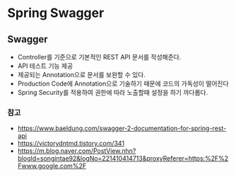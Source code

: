 # Spring Swagger

## Swagger
- Controller를 기준으로 기본적인 REST API 문서를 작성해준다.
- API 테스트 기능 제공
- 제공되는 Annotation으로 문서를 보완할 수 있다.
- Production Code에 Annotation으로 기술하기 때문에 코드의 가독성이 떨어진다
- Spring Security를 적용하여 권한에 따라 노출할때 설정을 하기 까다롭다.

### 참고
- https://www.baeldung.com/swagger-2-documentation-for-spring-rest-api
- https://victorydntmd.tistory.com/341
- https://m.blog.naver.com/PostView.nhn?blogId=songintae92&logNo=221410414713&proxyReferer=https:%2F%2Fwww.google.com%2F
